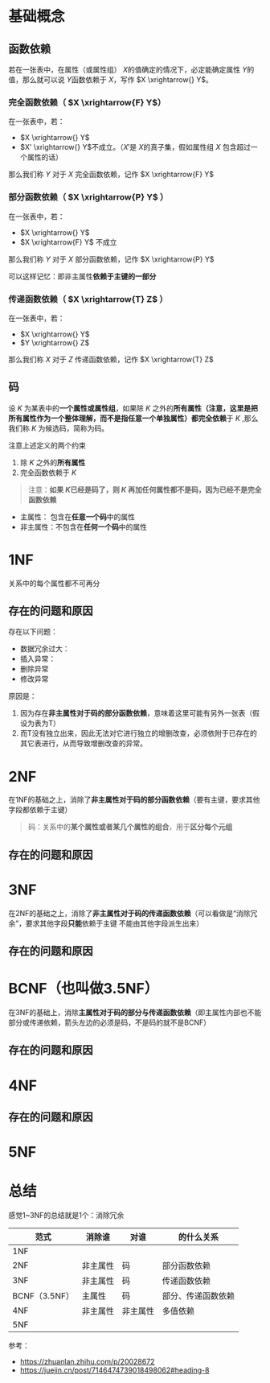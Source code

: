 # 基础概念
## 函数依赖
若在一张表中，在属性（或属性组） $X$的值确定的情况下，必定能确定属性 $Y$的值，那么就可以说 $Y$函数依赖于 $X$，写作 $X \xrightarrow{} Y$。

### **完全函数依赖（ $X \xrightarrow{F} Y$）**  
在一张表中，若：
*  $X \xrightarrow{} Y$ 
*  $X' \xrightarrow{} Y$不成立。（$X'$是 $X$的真子集，假如属性组 $X$ 包含超过一个属性的话）

那么我们称 $Y$ 对于 $X$ 完全函数依赖，记作 $X \xrightarrow{F} Y$ 


### **部分函数依赖（ $X \xrightarrow{P} Y$ ）**  
在一张表中，若：
*  $X \xrightarrow{} Y$ 
*  $X \xrightarrow{F} Y$ 不成立

那么我们称 $Y$ 对于 $X$ 部分函数依赖，记作 $X \xrightarrow{P} Y$ 

可以这样记忆：即非主属性**依赖于主键的一部分**

### **传递函数依赖（ $X \xrightarrow{T} Z$ ）**  
在一张表中，若：
*  $X \xrightarrow{} Y$ 
*  $Y \xrightarrow{} Z$

那么我们称 $X$ 对于 $Z$ 传递函数依赖，记作 $X \xrightarrow{T} Z$ 



## 码
设 $K$ 为某表中的**一个属性或属性组**，如果除 $K$ 之外的**所有属性（注意，这里是把所有属性作为一个整体理解，而不是指任意一个单独属性）**都**完全依赖**于 $K$ ,那么我们称 $K$ 为候选码，简称为码。

注意上述定义的两个约束
1. 除 $K$ 之外的**所有属性**
2. 完全函数依赖于 $K$
> 注意：**如果 $K$已经是码了，则 $K$ 再加任何属性都不是码，因为已经不是完全函数依赖**



* 主属性： 包含在**任意一个码**中的属性
* 非主属性：不包含在**任何一个码**中的属性
  


# 1NF 
关系中的每个属性都不可再分

## 存在的问题和原因
存在以下问题：
* 数据冗余过大：
* 插入异常：
* 删除异常
* 修改异常

原因是：

1. 因为存在**非主属性对于码的部分函数依赖**，意味着这里可能有另外一张表（假设为表为T）
2. 而T没有独立出来，因此无法对它进行独立的增删改查，必须依附于已存在的其它表进行，从而导致增删改查的异常。






# 2NF 
在1NF的基础之上，消除了**非主属性对于码的部分函数依赖**（要有主键，要求其他字段都依赖于主键）
> 码：关系中的**某个属性或者某几个属性的组合**，用于**区分每个元组**
## 存在的问题和原因



# 3NF 
在2NF的基础之上，消除了**非主属性对于码的传递函数依赖**（可以看做是“消除冗余”，要求其他字段**只能**依赖于主键 不能由其他字段派生出来）
## 存在的问题和原因
 



# BCNF（也叫做3.5NF）
在3NF的基础上，消除**主属性对于码的部分与传递函数依赖**（即主属性内部也不能部分或传递依赖，箭头左边的必须是码，不是码的就不是BCNF）



## 存在的问题和原因
 

# 4NF

## 存在的问题和原因


# 5NF


# 总结

感觉1~3NF的总结就是1个：消除冗余

| 范式          | 消除谁   | 对谁     | 的什么关系         |
| ------------- | -------- | -------- | ------------------ |
| 1NF           |          |          |                    |
| 2NF           | 非主属性 | 码       | 部分函数依赖       |
| 3NF           | 非主属性 | 码       | 传递函数依赖       |
| BCNF（3.5NF） | 主属性   | 码       | 部分、传递函数依赖 |
| 4NF           | 非主属性 | 非主属性 | 多值依赖           |
| 5NF           |          |          |                    |

参考：

* https://zhuanlan.zhihu.com/p/20028672
* https://juejin.cn/post/7146474739018498062#heading-8